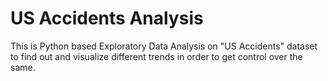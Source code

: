 # US Accidents Analysis
This is Python based Exploratory Data Analysis on "US Accidents" dataset to find out and visualize different trends in order to get control over the same.
